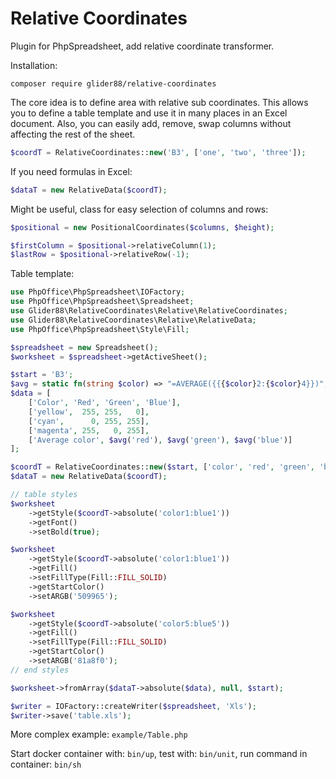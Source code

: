 # Relative Coordinates
Plugin for PhpSpreadsheet, add relative coordinate transformer.

Installation:
```shell
composer require glider88/relative-coordinates
```

The core idea is to define area with relative sub coordinates.
This allows you to define a table template and use it in many places in an Excel document. 
Also, you can easily add, remove, swap columns without affecting the rest of the sheet.  

```php
$coordT = RelativeCoordinates::new('B3', ['one', 'two', 'three']);
```
If you need formulas in Excel:
```php
$dataT = new RelativeData($coordT);
```
Might be useful, class for easy selection of columns and rows: 
```php
$positional = new PositionalCoordinates($columns, $height);

$firstColumn = $positional->relativeColumn(1);
$lastRow = $positional->relativeRow(-1);
```

Table template:
```php
use PhpOffice\PhpSpreadsheet\IOFactory;
use PhpOffice\PhpSpreadsheet\Spreadsheet;
use Glider88\RelativeCoordinates\Relative\RelativeCoordinates;
use Glider88\RelativeCoordinates\Relative\RelativeData;
use PhpOffice\PhpSpreadsheet\Style\Fill;

$spreadsheet = new Spreadsheet();
$worksheet = $spreadsheet->getActiveSheet();

$start = 'B3';
$avg = static fn(string $color) => "=AVERAGE({{{$color}2:{$color}4}})";
$data = [
    ['Color', 'Red', 'Green', 'Blue'],
    ['yellow',  255, 255,   0],
    ['cyan',      0, 255, 255],
    ['magenta', 255,   0, 255],
    ['Average color', $avg('red'), $avg('green'), $avg('blue')]
];

$coordT = RelativeCoordinates::new($start, ['color', 'red', 'green', 'blue']);
$dataT = new RelativeData($coordT);

// table styles
$worksheet
    ->getStyle($coordT->absolute('color1:blue1'))
    ->getFont()
    ->setBold(true);

$worksheet
    ->getStyle($coordT->absolute('color1:blue1'))
    ->getFill()
    ->setFillType(Fill::FILL_SOLID)
    ->getStartColor()
    ->setARGB('509965');

$worksheet
    ->getStyle($coordT->absolute('color5:blue5'))
    ->getFill()
    ->setFillType(Fill::FILL_SOLID)
    ->getStartColor()
    ->setARGB('81a8f0');
// end styles

$worksheet->fromArray($dataT->absolute($data), null, $start);

$writer = IOFactory::createWriter($spreadsheet, 'Xls');
$writer->save('table.xls');
```

More complex example: `example/Table.php`

Start docker container with: `bin/up`, test with: `bin/unit`, run command in container: `bin/sh`
